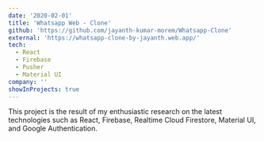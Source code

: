 ```yaml
---
date: '2020-02-01'
title: 'Whatsapp Web - Clone'
github: 'https://github.com/jayanth-kumar-morem/Whatsapp-Clone'
external: 'https://whatsapp-clone-by-jayanth.web.app/'
tech:
  - React
  - Firebase
  - Pusher
  - Material UI
company: ''
showInProjects: true
---
```


This project is the result of my enthusiastic research on the latest technologies such as React, Firebase, Realtime Cloud Firestore, Material UI, and Google Authentication.
